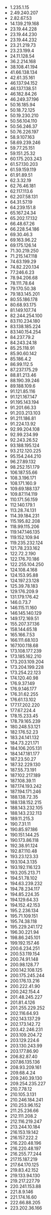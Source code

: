 * 1.235.1.15
* 2.49.240.207
* 2.82.67.53
* 14.139.219.168
* 23.19.44.228
* 23.19.44.230
* 23.19.44.232
* 23.21.219.73
* 23.23.199.4
* 24.11.128.54
* 36.2.214.168
* 38.108.41.194
* 41.66.138.134
* 42.61.35.161
* 46.137.94.152
* 46.137.138.51
* 46.182.84.26
* 46.249.37.196
* 50.16.185.94
* 50.18.72.125
* 50.19.230.210
* 50.56.104.110
* 50.56.246.37
* 50.76.226.197
* 58.9.107.163
* 58.69.239.246
* 59.77.25.151
* 59.151.25.32
* 60.175.203.243
* 61.57.130.203
* 61.59.159.119
* 61.91.89.51
* 62.3.32.19
* 62.76.46.181
* 62.117.113.6
* 62.207.58.131
* 64.31.57.19
* 64.239.151.8
* 65.167.24.34
* 65.202.17.132
* 66.48.67.26
* 66.228.54.186
* 69.30.46.3
* 69.163.96.22
* 69.175.126.14
* 71.30.219.250
* 71.215.147.118
* 74.63.199.29
* 74.82.220.134
* 77.246.6.23
* 78.94.206.68
* 78.111.78.64
* 79.170.50.38
* 79.183.145.201
* 80.55.186.178
* 80.68.93.175
* 81.149.107.74
* 82.244.254.100
* 83.110.234.180
* 83.138.185.224
* 83.140.154.254
* 84.237.79.2
* 84.243.24.18
* 85.25.118.91
* 85.90.60.142
* 85.186.4.2
* 86.99.112.5
* 87.237.175.29
* 88.81.213.46
* 88.190.39.246
* 89.188.109.6
* 91.121.85.116
* 91.121.167.147
* 91.195.143.194
* 91.201.66.33
* 91.203.213.103
* 91.211.186.81
* 91.224.13.92
* 92.99.204.108
* 92.99.234.99
* 92.243.26.52
* 93.188.195.124
* 93.212.120.225
* 95.154.244.210
* 96.27.89.132
* 98.252.151.179
* 106.187.55.66
* 108.3.196.171
* 108.171.160.9
* 109.69.188.137
* 109.87.114.119
* 110.171.56.159
* 112.140.179.1
* 113.28.74.131
* 114.39.184.231
* 115.195.82.208
* 118.99.115.206
* 119.147.146.135
* 119.152.109.94
* 119.235.232.124
* 121.78.233.162
* 122.72.2.190
* 122.176.70.186
* 122.255.104.250
* 124.108.4.168
* 124.153.95.88
* 124.197.23.128
* 125.39.78.183
* 129.176.209.9
* 131.179.176.42
* 146.0.73.7
* 146.115.11.160
* 146.145.140.129
* 149.172.169.51
* 155.207.37.136
* 158.144.65.18
* 165.166.7.53
* 166.111.68.103
* 167.100.118.68
* 173.108.177.239
* 173.185.162.210
* 173.203.109.204
* 173.204.199.228
* 173.254.22.123
* 174.120.40.98
* 176.9.37.149
* 176.9.146.177
* 176.31.62.255
* 176.61.13.102
* 177.17.202.220
* 177.67.224.4
* 178.15.233.45
* 178.79.165.239
* 180.248.53.121
* 182.176.52.23
* 183.24.141.132
* 184.73.221.171
* 184.106.205.131
* 184.147.181.177
* 187.23.50.27
* 187.32.229.130
* 187.55.73.191
* 187.102.217.189
* 187.108.39.11
* 187.174.193.242
* 187.194.171.246
* 188.138.72.35
* 188.138.152.215
* 188.143.232.105
* 188.143.232.113
* 189.11.215.3
* 190.7.31.11
* 190.85.97.186
* 190.151.144.25
* 190.173.86.118
* 192.38.91.124
* 192.87.110.48
* 193.23.123.33
* 193.104.3.135
* 193.192.116.123
* 193.205.213.71
* 194.51.78.102
* 194.63.239.232
* 194.78.234.117
* 194.85.224.35
* 194.129.64.33
* 194.152.42.153
* 195.2.236.134
* 195.71.109.151
* 195.74.38.118
* 195.229.241.172
* 196.30.221.94
* 198.86.245.101
* 199.192.157.46
* 200.6.234.251
* 200.53.119.154
* 200.74.91.148
* 200.98.128.77
* 200.142.108.125
* 200.175.245.244
* 200.176.13.216
* 200.222.41.90
* 200.242.154.4
* 201.48.245.227
* 201.81.4.126
* 201.255.229.252
* 202.116.64.93
* 202.143.137.29
* 202.173.142.72
* 203.42.246.231
* 203.109.204.72
* 203.129.224.6
* 203.130.243.99
* 203.177.86.90
* 206.82.87.40
* 207.86.135.136
* 208.93.209.161
* 209.68.4.24
* 209.240.39.130
* 209.254.235.227
* 210.7.78.12
* 210.105.3.131
* 210.246.184.241
* 210.253.96.152
* 211.25.236.66
* 212.111.208.2
* 212.116.219.247
* 213.244.10.184
* 216.153.19.142
* 216.157.222.2
* 216.220.48.196
* 216.220.48.197
* 216.255.77.244
* 217.15.187.219
* 217.64.170.125
* 219.83.42.152
* 219.133.94.130
* 219.217.227.79
* 220.241.153.88
* 221.8.9.146
* 221.174.16.60
* 222.66.88.205
* 223.202.36.166
